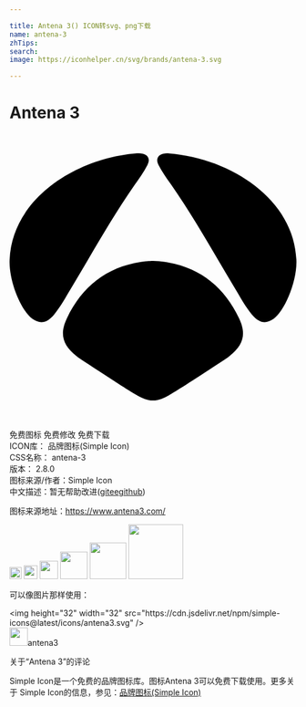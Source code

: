 ```yaml
---

title: Antena 3() ICON转svg、png下载
name: antena-3
zhTips: 
search: 
image: https://iconhelper.cn/svg/brands/antena-3.svg

---
```


# Antena 3  <small style="font-size: 60%;font-weight: 100"></small>

<div id="svg" class="svg-wrap">
<svg role="img" viewBox="0 0 24 24" xmlns="http://www.w3.org/2000/svg"><title>Antena 3 icon</title><path d="M12.997 10.755a7.222 7.222 0 00-.997-.083c-.111 0-.497.008-.998.083-2.919.438-4.948 2.08-6.201 4.695-.641 1.336-.357 2.255.8 3.166.068.054.137.106.205.158.213.143.423.28.627.414 3.026 1.975 4.133 2.676 4.58 2.881.186.085.512.244.962.255h.048c.45-.011.777-.17.963-.255.446-.205 1.553-.907 4.579-2.882.205-.134.415-.272.629-.415a22.7 22.7 0 00.203-.156c1.157-.911 1.441-1.83.8-3.166-1.251-2.614-3.281-4.257-6.2-4.695zm7.252 4.36c.637.774 1.205.834 1.843.387.85-.597 1.894-2.857 1.908-4.724-.05-5.112-5.337-8.666-10.648-9.093-.212-.02-.534-.026-.777.153-.247.182-.292.457-.113.812.305.603.708 1.147 1.092 1.7 1.928 2.77 3.56 5.72 5.298 8.607.442.734.85 1.492 1.397 2.157zM5.148 12.956c1.738-2.886 3.37-5.837 5.297-8.607.385-.553.787-1.097 1.092-1.7.18-.355.135-.63-.113-.812-.243-.18-.565-.173-.777-.153C5.337 2.112.05 5.665 0 10.778c.013 1.867 1.057 4.128 1.908 4.724.638.447 1.206.387 1.843-.388.546-.665.954-1.423 1.397-2.157Z"/></svg>
</div>
<detail full-name='antena-3'></detail>

<div class="detail-page">
<p>
<span><span class="badge-success badge">免费图标</span> <span class="badge-success badge">免费修改</span>  <span class="badge-success badge">免费下载</span> </span>
<br/>
<span>
ICON库：
<span class="badge-secondary badge">品牌图标(Simple Icon)</span> 
</span>
<br/>
<span>
CSS名称：
<span class="badge-secondary badge">antena-3</span> 
</span>

<br/>
<span>
版本：
<span class="badge-secondary badge">2.8.0</span> 
</span>
<br/>
<span>图标来源/作者：<span class="badge-light badge">Simple Icon</span></span> 
<br/>
<span class="zh-detail">中文描述：暂无<span class="help-link"><span>帮助改进</span>(<a href="https://gitee.com/liuwave/icon-helper/edit/master/json/brands/antena-3.json" target="_blank" rel="noopener noreferrer">gitee</a><a href="https://github.com/liuwave/icon-helper/edit/master/json/brands/antena-3.json" target="_blank" rel="noopener noreferrer">github</a></span>)</span><br/>
</p>
</div><div class="description description alert alert-light"><p>图标来源地址：<a href="https://www.antena3.com/" target="_blank" rel="noopener noreferrer">https://www.antena3.com/</a></p></div>
<div class="alert alert-dark">
<img height="21" width="21" src="https://cdn.jsdelivr.net/npm/simple-icons@latest/icons/antena3.svg" />
<img height="24" width="24" src="https://cdn.jsdelivr.net/npm/simple-icons@latest/icons/antena3.svg" />
<img height="32" width="32" src="https://cdn.jsdelivr.net/npm/simple-icons@latest/icons/antena3.svg" />
<img height="48" width="48" src="https://cdn.jsdelivr.net/npm/simple-icons@latest/icons/antena3.svg" />
<img height="64" width="64" src="https://cdn.jsdelivr.net/npm/simple-icons@latest/icons/antena3.svg" />
<img height="96" width="96" src="https://cdn.jsdelivr.net/npm/simple-icons@latest/icons/antena3.svg" />

</div>
<div>
  <p>可以像图片那样使用：    
  </p>
  <div class="alert alert-primary" style="font-size: 14px">
    &lt;img height="32" width="32" src="https://cdn.jsdelivr.net/npm/simple-icons@latest/icons/antena3.svg" /&gt;
    <copy-btn content='<img height="32" width="32" src="https://cdn.jsdelivr.net/npm/simple-icons@latest/icons/antena3.svg" />'></copy-btn>
  </div>
  <div class="alert alert-secondary">
    <img height="32" width="32" src="https://cdn.jsdelivr.net/npm/simple-icons@latest/icons/antena3.svg" />antena3
    <copy-btn content="antena3" btn-title="复制图标名称"></copy-btn>
  </div>
</div>

<Vssue title="关于“Antena 3”的评论" >关于“Antena 3”的评论</Vssue>


<div><p>Simple Icon是一个免费的品牌图标库。图标Antena 3可以免费下载使用。更多关于  Simple Icon的信息，参见：<a target="_blank" href="https://iconhelper.cn/brands.html">品牌图标(Simple Icon)</a>
</p></div>
